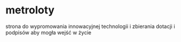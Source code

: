 # metroloty
strona do wypromowania innowacyjnej technologii i zbierania dotacji i podpisów aby mogła wejść w życie
